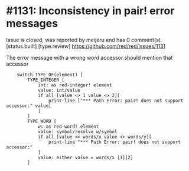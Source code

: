 
#1131: Inconsistency in pair! error messages
================================================================================
Issue is closed, was reported by meijeru and has 0 comment(s).
[status.built] [type.review]
<https://github.com/red/red/issues/1131>

The error message with a wrong word accessor should mention that accessor

```
    switch TYPE_OF(element) [
        TYPE_INTEGER [
            int: as red-integer! element
            value: int/value
            if all [value <> 1 value <> 2][
                print-line ["*** Path Error: pair! does not support accessor:" value]
            ]
        ]
        TYPE_WORD [
            w: as red-word! element
            value: symbol/resolve w/symbol
            if all [value <> words/x value <> words/y][
                print-line "*** Path Error: pair! does not support accessor:"
            ]
            value: either value = words/x [1][2]
        ]
```



